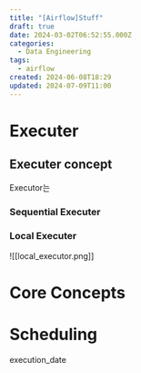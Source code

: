 ```yaml
---
title: "[Airflow]Stuff"
draft: true
date: 2024-03-02T06:52:55.000Z
categories:
  - Data Engineering
tags:
  - airflow
created: 2024-06-08T18:29
updated: 2024-07-09T11:00
---
```


<!--

이미지 넣는법

![](images/02_de/이미지경로.png)

-->

# Executer

## Executer concept

Executor는

### Sequential Executer

### Local Executer

![[local_executor.png]]

# Core Concepts

# Scheduling

execution_date

